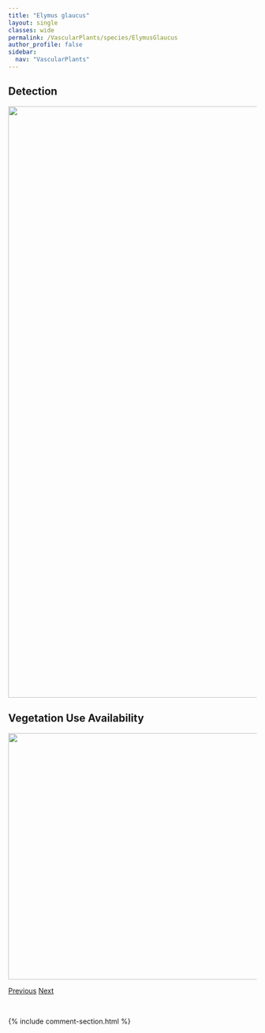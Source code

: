 ```yaml
---
title: "Elymus glaucus"
layout: single
classes: wide
permalink: /VascularPlants/species/ElymusGlaucus
author_profile: false
sidebar:
  nav: "VascularPlants"
---
```


<h2>Detection</h2>

<a href="https://drive.google.com/uc?export=view&id=1aZJeIXcQsqnsOfWRUTLbMQIoqMWui9DV">
<img src="https://drive.google.com/uc?export=view&id=1aZJeIXcQsqnsOfWRUTLbMQIoqMWui9DV" height = "1200" width = "800">
</a>


<h2>Vegetation Use Availability</h2>

<a href="https://drive.google.com/uc?export=view&id=1RHhyd4_GS93XIVmpDcglXiTzBa7VeQxc">
<img src="https://drive.google.com/uc?export=view&id=1RHhyd4_GS93XIVmpDcglXiTzBa7VeQxc" height = "500" width = "1000">
</a>


<a href="/DevelopmentWebsite/VascularPlants/species/ElymusElymoides" class="pagination--pager" title="Elymus elymoides">Previous</a> <a href="/DevelopmentWebsite/VascularPlants/species/ElymusRepens" class="pagination--pager" title="Elymus repens">Next</a>

<p>&nbsp;</p>

{% include comment-section.html %}
